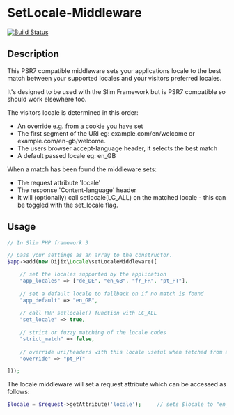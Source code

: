 # SetLocale-Middleware
[![Build Status](https://travis-ci.org/dijitaltrix/PSR7-SetLocale.svg?branch=master)](https://travis-ci.org/dijitaltrix/PSR7-SetLocale.svg?branch=master)

## Description

This PSR7 compatible middleware sets your applications locale to the best match between your supported locales and your visitors preferred locales.

It's designed to be used with the Slim Framework but is PSR7 compatible so should work elsewhere too.

The visitors locale is determined in this order:

* An override e.g. from a cookie you have set
* The first segment of the URI eg: example.com/en/welcome or example.com/en-gb/welcome.
* The users browser accept-language header, it selects the best match
* A default passed locale eg: en_GB

When a match has been found the middleware sets:

* The request attribute 'locale'
* The response 'Content-language' header
* It will (optionally) call setlocale(LC_ALL) on the matched locale - this can be toggled with the set_locale flag.

## Usage

```php
// In Slim PHP framework 3

// pass your settings as an array to the constructor.
$app->add(new Dijix\Locale\setLocaleMiddleware([

	// set the locales supported by the application
	"app_locales" => ["de_DE", "en_GB", "fr_FR", "pt_PT"],
	
	// set a default locale to fallback on if no match is found
	"app_default" => "en_GB",
	
	// call PHP setlocale() function with LC_ALL
	"set_locale" => true,
	
	// strict or fuzzy matching of the locale codes
	"strict_match" => false,
	
	// override uri/headers with this locale useful when fetched from a cookie or user session
	"override" => "pt_PT"

]));
```

The locale middleware will set a request attribute which can be accessed as follows:

```php
$locale = $request->getAttribute('locale');		// sets $locale to "en_GB"
```
